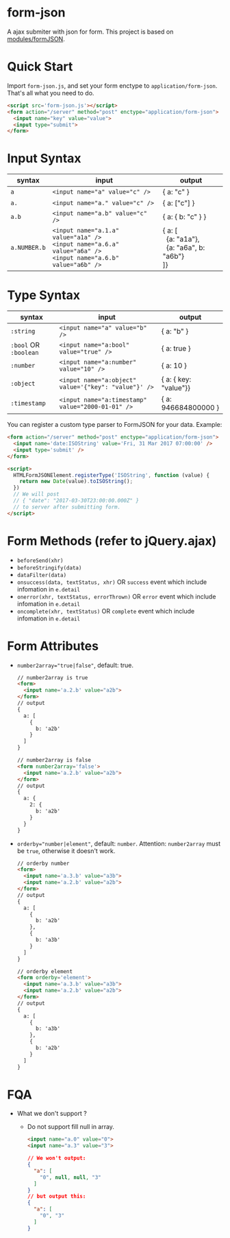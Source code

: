 # form-json
A ajax submiter with json for form. This project is based on [modules/formJSON](https://github.com/zhoukekestar/modules/tree/master/src/formJSON).

# Quick Start
Import `form-json.js`, and set your form enctype to `application/form-json`. That's all what you need to do.
```html
<script src='form-json.js'></script>
<form action="/server" method="post" enctype="application/form-json">
  <input name="key" value="value">
  <input type="submit">
</form>
```

# Input Syntax

| syntax | input | output |
| -- | -- | -- |
| `a` | `<input name="a" value="c" />` | { a: "c" } |
| `a.` | `<input name="a." value="c" />` | { a: ["c"] } |
| `a.b` | `<input name="a.b" value="c" />` | { a: { b: "c" } } |
| `a.NUMBER.b` | `<input name="a.1.a" value="a1a" />` <br> `<input name="a.6.a" value="a6a" />` <br> `<input name="a.6.b" value="a6b" />` | { a: [<br>&nbsp;&nbsp;{a: "a1a"},<br>&nbsp;&nbsp;{a: "a6a", b: "a6b"}<br>]} |

# Type Syntax
| syntax | input | output |
| -- | -- | -- |
| `:string` | `<input name="a" value="b" />` | { a: "b" } |
| `:bool` OR `:boolean` | `<input name="a:bool" value="true" />` | { a: true } |
| `:number` | `<input name="a:number" value="10" />` | { a: 10 } |
| `:object` | `<input name="a:object" value='{"key": "value"}' />` | { a: { key: "value"}} |
| `:timestamp` | `<input name="a:timestamp" value="2000-01-01" />` | { a: 946684800000 } |

You can register a custom type parser to FormJSON for your data. Example:

```html
<form action="/server" method="post" enctype="application/form-json">
  <input name='date:ISOString' value='Fri, 31 Mar 2017 07:00:00' />
  <input type='submit' />
</form>

<script>
  HTMLFormJSONElement.registerType('ISOString', function (value) {
    return new Date(value).toISOString();
  })
  // We will post
  // { "date": "2017-03-30T23:00:00.000Z" }
  // to server after submitting form.
</script>
```

# Form Methods (refer to jQuery.ajax)
* `beforeSend(xhr)`
*  `beforeStringify(data)`
* `dataFilter(data)`
* `onsuccess(data, textStatus, xhr)` OR `success` event which include infomation in `e.detail`
* `onerror(xhr, textStatus, errorThrown)` OR `error` event which include infomation in `e.detail`
* `oncomplete(xhr, textStatus)` OR `complete` event which include infomation in `e.detail`

# Form Attributes

* `number2array="true|false"`, default: true.

  ```html
  // number2array is true
  <form>
    <input name='a.2.b' value="a2b">
  </form>
  // output
  {
    a: [
      {
        b: 'a2b'
      }
    ]
  }

  // number2array is false
  <form number2array='false'>
    <input name='a.2.b' value="a2b">
  </form>
  // output
  {
    a: {
      2: {
        b: 'a2b'
      }
    }
  }
  ```
* `orderby="number|element"`, default: `number`. Attention: `number2array` must be `true`, otherwise it doesn't work.

  ```html
  // orderby number
  <form>
    <input name='a.3.b' value="a3b">
    <input name='a.2.b' value="a2b">
  </form>
  // output
  {
    a: [
      {
        b: 'a2b'
      },
      {
        b: 'a3b'
      }
    ]
  }

  // orderby element
  <form orderby='element'>
    <input name='a.3.b' value="a3b">
    <input name='a.2.b' value="a2b">
  </form>
  // output
  {
    a: [
      {
        b: 'a3b'
      },
      {
        b: 'a2b'
      }
    ]
  }
  ```


# FQA
* What we don't support ?
  * Do not support fill null in array.
    ```html
    <input name="a.0" value="0">
    <input name="a.3" value="3">
    ```

    ```json
    // We won't output:
    {
      "a": [
        "0", null, null, "3"
      ]
    }
    // but output this:
    {
      "a": [
        "0", "3"
      ]
    }
    ```

